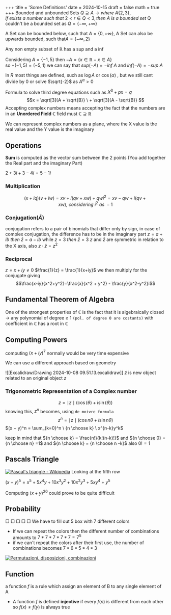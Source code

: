 +++
title = 'Some Definitions'
date = 2024-10-15
draft = false
math = true
+++
Bounded and unbounded Sets
$Q \supseteq A \rightarrow where \ A \{2,3\}, if \ exists \ a \ number \ such \ that \ 2<r \in Q <3, then \ A \ is \ a \ bounded  \ set$
Q couldn't be a bounded set as  $Q = \{-\infty, +\infty\}$

A Set can be bounded below, such that  $A = \{0, +\infty \}$, A Set can also be upwards bounded, such that$A = \{-\infty, 2 \}$

Any non empty subset of $\mathbb{R}$ has a sup and a inf

Considering $A = \{-1, 5\}$ then $-A = \{x \in \mathbb{R} -x\in A \}$   
so $-(-1,5) = (-5,1)$ 
we can say that $sup(-A) = -inf\ A$ and $inf(-A) = -sup\ A$

In $R$ most things are defined, such as $\log A$ or $\cos(\alpha)$ , but we still cant divide by 0 or solve $\sqrt{-2}$ as $A^\alpha > 0$ 

Formula to solve third degree equations such as $X^3 + px = q$
$$x = \sqrt[3]{A + \sqrt{B}} \ + \sqrt[3]{A - \sqrt{B}}  $$
Accepting complex numbers means accepting the fact that the numbers are in an **Unordered Field**
$\mathbb{C}$ field must $\mathbb{C} \supseteq \mathbb{R}$    

We can represent complex numbers as a plane, where the X value is the real value and the Y value is the imaginary

## Operations
**Sum** is computed as the vector sum between the 2 points (You add together the Real part and the imaginary Part)

$2+3i + 3-4i = 5-1i$ 

### Multiplication
$$(x + iq)(v +iw) = xv + i(qv +xw) + qwi^2 = xv -qw +i(qv+xw),\ considering \ i^2 \ as \ -1$$
### Conjugation($\bar{A}$)
conjugation refers to a pair of binomials that differ only by sign, in case of complex conjugation, the difference has to be in the imaginary part
$z = a +ib \ then \ \bar{z}= a - ib$  while $z=3 \ then \  \bar{z} = 3$
$z$ and $\bar{z}$ are symmetric in relation to the X axis, also $z \cdot \bar{z} = z^2$ 

### Reciprocal
$z = x + iy \neq 0$ 
$\frac{1}{z} = \frac{1}{x+iy}$ we then multiply for the conjugate giving $$\frac{x-iy}{x^2+y^2}=\frac{x}{x^2 + y^2} - \frac{y}{x^2-y^2}i$$
## Fundamental Theorem of Algebra
One of the strongest properties of $\mathbb{C}$ is the fact that it is algebraically closed $\rightarrow$ any polynomial of degree $\ge$ 1 `(pol. of degree 0 are costants)` with coefficient in $\mathbb{C}$ has a root in $\mathbb{C}$


## Computing Powers 
computing $(x + iy)^7$  normally would be very time expensive 

We can use a different approach based on geometry

![[Excalidraw/Drawing 2024-10-08 09.51.13.excalidraw]]
$\tilde{z}$ is new object related to an original object $z$ 
### Trigonometric Representation of a Complex number
$$ z = \mid z \mid (\cos(\theta) +i\sin(\theta)) $$
knowing this, $z^n$ becomes, using `de moivre formula`
$$z^n = \mid z \mid (\cos n\theta + i\sin n\theta) $$
	$(x + y)^n = \sum_{k=0}^n \ {n \choose k} \ x^{n-k}y^k$ 

keep in mind that ${n \choose k} = \frac{n!}{k!(n-k)!}$ and ${n \choose 0} = {n \choose n} =1$ and ${n \choose k} = {n \choose n -k}$ 
also $0! =1$ 

## Pascals Triangle
[![Pascal's triangle - Wikipedia](https://encrypted-tbn0.gstatic.com/images?q=tbn:ANd9GcQZ3LLzQMkvoOx-Wa92g30jn56SwUo4lkp1ZQ&s)](https://www.google.com/url?sa=i&url=https%3A%2F%2Fen.wikipedia.org%2Fwiki%2FPascal%2527s_triangle&psig=AOvVaw1nc6cSlRbJJWQfQvX2drDo&ust=1729064697531000&source=images&cd=vfe&opi=89978449&ved=0CBQQjRxqFwoTCIixpIryj4kDFQAAAAAdAAAAABAk)
Looking at the fifth row

$(x+y)^5 = x^5 + 5x^4y + 10x^3y^2 + 10x^2y^3 +5xy^4 +y^5$

Computing $(x+y)^{20}$ could prove to be quite difficult

## Probability
$\Box \ \Box \ \Box\ \Box \ \Box$
We have to fill out 5 box with 7 different colors
- If we can repeat the colors then the different number of combinations amounts to $7 *7  * 7 * 7 * 7 = 7^5$
- if we can't repeat the colors after their first use, the number of combinations becomes $7 * 6 * 5 * 4 * 3$


[![Permutazioni, disposizioni, combinazioni](https://encrypted-tbn0.gstatic.com/images?q=tbn:ANd9GcQATFG6_gCggMF5MyEYxW5fLJoilhVpOE-H7g&s)](https://www.google.com/url?sa=i&url=https%3A%2F%2Fdotto.me%2Fonline%2F0%2F1%2Fwpforo%2Fdefault_attachments%2F1702728680-Permutazioni-disposizioni-combinazioni.pdf&psig=AOvVaw3HjB6xhvuiQRYvjKmoYdBP&ust=1729067715484000&source=images&cd=vfe&opi=89978449&ved=0CBQQjRxqFwoTCOiI4an9j4kDFQAAAAAdAAAAABAS)

## Function
a function $f$ is a rule which assign an element of B to any single element of A
- A function $f$ is defined **injective** if every $f(n)$ is different from each other so $f(x) \neq f(y)$ is always true
